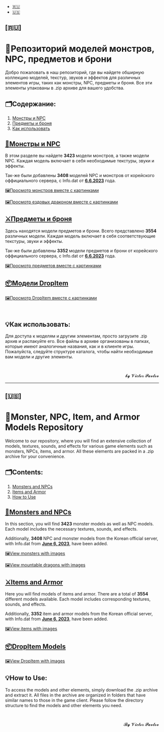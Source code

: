 <ul>
	<li><a href="#RUSSIAN">🇷🇺</a></li>
	<li><a href="#ENGLISH">🇺🇸</a></li>
</ul>

<h2>[🇷🇺]</h2>

<h1>📐Репозиторий моделей монстров, NPC, предметов и брони</h1>

<p>Добро пожаловать в наш репозиторий, где вы найдете обширную коллекцию моделей, текстур, звуков и эффектов для различных элементов игры, таких как монстры, NPC, предметы и броня. Все эти элементы упакованы в .zip архиве для вашего удобства.</p>

<h2>🗂️Содержание:</h2>

<ol>
	<li><a href="#монстры-и-npc">Монстры и NPC</a></li>
	<li><a href="#предметы-и-броня">Предметы и броня</a></li>
	<li><a href="#как-использовать">Как использовать</a></li>
</ol>

<h2><a href="https://github.com/Aksel911/R2-Textures/tree/main/--%3D%3DMONSTER%20ITEM%20ARMOR%20MODELS%20FULL%3D%3D--/%5BKOREA%20OFF%202023%5D%20%D0%9C%D0%BE%D0%B4%D0%B5%D0%BB%D0%B8%20%D0%BC%D0%BE%D0%BD%D1%81%D1%82%D1%80%D0%BE%D0%B2">🧌Монстры и NPC</a></h2>

<p>В этом разделе вы найдете <strong>3423 </strong>модели монстров, а также модели NPC. Каждая модель включает в себя необходимые текстуры, звуки и эффекты.</p>

<p>Так-же были добавлены <strong>3408 </strong>моделей NPC и монстров от корейского оффициального сервера, с Info.dat от <u><strong>6.6.2023</strong></u> года.</p>

<p><a href="https://github.com/Aksel911/R2-Textures/tree/main/--%3D%3DMONSTER%20ITEM%20ARMOR%20MODELS%20FULL%3D%3D--/%5BKOREA%20OFF%202023%5D%20Модели%20монстров/Список%20монстров%20с%20картинками"><u>🖼️Просмотр монстров вместе с картинками</u></a></p>

<p><a href="https://github.com/Aksel911/R2-Textures/tree/main/--%3D%3DMONSTER%20ITEM%20ARMOR%20MODELS%20FULL%3D%3D--/%5BKOREA%20OFF%202023%5D%20Ездовые%20драконы%20(t)"><u>🖼️Просмотр ездовых драконом вместе с картинками</u></a></p>

<h2><a href="https://github.com/Aksel911/R2-Textures/tree/main/--%3D%3DMONSTER%20ITEM%20ARMOR%20MODELS%20FULL%3D%3D--/%5BDISPEL%5D%20%D0%9C%D0%BE%D0%B4%D0%B5%D0%BB%D0%B8%20%D0%BF%D1%80%D0%B5%D0%B4%D0%BC%D0%B5%D1%82%D0%BE%D0%B2%20%D0%B8%20%D0%B1%D1%80%D0%BE%D0%BD%D0%B8">⚔️Предметы и броня</a></h2>

<p>Здесь находятся модели предметов и брони. Всего представлено <strong>3554 </strong>различных модели. Каждая модель включает в себя соответствующие текстуры, звуки и эффекты.</p>

<p>Так-же были добавлены <strong>3352 </strong>модели предметов и брони от корейского оффициального сервера, с Info.dat от <u><strong>6.6.2023</strong></u> года.</p>

<p><a href="https://github.com/Aksel911/R2-Textures/tree/main/--%3D%3DMONSTER%20ITEM%20ARMOR%20MODELS%20FULL%3D%3D--/%5BKOREA%20OFF%202023%5D%20Модели%20предметов%20и%20брони/Список%20предметов%20с%20картинками"><u>🖼️Просмотр предметов вместе с картинками</u></a></p>

<h2><a href="https://github.com/Aksel911/R2-Textures/tree/main/--%3D%3DMONSTER%20ITEM%20ARMOR%20MODELS%20FULL%3D%3D--/%5BKOREA%20OFF%202023%5D%20Модели%20DropItem"><u>📦Модели DropItem</u></a></h2>
<p><a href="https://github.com/Aksel911/R2-Textures/blob/main/--%3D%3DMONSTER%20ITEM%20ARMOR%20MODELS%20FULL%3D%3D--/%5BKOREA%20OFF%202023%5D%20Модели%20DropItem/README.md"><u>🖼️Просмотр DropItem вместе с картинками</u></a></p>

<p>&nbsp;</p>

<h2>💡Как использовать:</h2>

<p>Для доступа к моделям и другим элементам, просто загрузите .zip архив и распакуйте его. Все файлы в архиве организованы в папках, которые имеют аналогичные названия, как и в клиенте игры. Пожалуйста, следуйте структуре каталога, чтобы найти необходимые вам модели и другие элементы.</p>

<p>&nbsp;</p>

<p style="text-align:right">𝓫𝔂 𝓥𝓲𝓬𝓽𝓸𝓻 𝓟𝓪𝓿𝓵𝓸𝓿</p>

<hr />
<h2>[🇺🇸]</h2>

<h1>📐Monster, NPC, Item, and Armor Models Repository</h1>

<p>Welcome to our repository, where you will find an extensive collection of models, textures, sounds, and effects for various game elements such as monsters, NPCs, items, and armor. All these elements are packed in a .zip archive for your convenience.</p>

<h2>🗂️Contents:</h2>

<ol>
	<li><a href="#monsters-and-npcs">Monsters and NPCs</a></li>
	<li><a href="#items-and-armor">Items and Armor</a></li>
	<li><a href="#how-to-use">How to Use</a></li>
</ol>

<h2><a href="https://github.com/Aksel911/R2-Textures/tree/main/--%3D%3DMONSTER%20ITEM%20ARMOR%20MODELS%20FULL%3D%3D--/%5BKOREA%20OFF%202023%5D%20%D0%9C%D0%BE%D0%B4%D0%B5%D0%BB%D0%B8%20%D0%BC%D0%BE%D0%BD%D1%81%D1%82%D1%80%D0%BE%D0%B2">🧌Monsters and NPCs</a></h2>

<p>In this section, you will find <strong>3423 </strong>monster models as well as NPC models. Each model includes the necessary textures, sounds, and effects.</p>

<p>Additionally, <strong>3408 </strong>NPC and monster models from the Korean official server, with Info.dat from <strong><u>June 6, 2023</u></strong>, have been added.</p>

<p><a href="https://github.com/Aksel911/R2-Textures/tree/main/--%3D%3DMONSTER%20ITEM%20ARMOR%20MODELS%20FULL%3D%3D--/%5BKOREA%20OFF%202023%5D%20Модели%20монстров/Список%20монстров%20с%20картинками"><u>🖼️View monsters with images</u></a></p>

<p><a href="https://github.com/Aksel911/R2-Textures/tree/main/--%3D%3DMONSTER%20ITEM%20ARMOR%20MODELS%20FULL%3D%3D--/%5BKOREA%20OFF%202023%5D%20Ездовые%20драконы%20(t)"><u>🖼️View mountable dragons with images</u></a></p>

<h2><a href="https://github.com/Aksel911/R2-Textures/tree/main/--%3D%3DMONSTER%20ITEM%20ARMOR%20MODELS%20FULL%3D%3D--/%5BDISPEL%5D%20%D0%9C%D0%BE%D0%B4%D0%B5%D0%BB%D0%B8%20%D0%BF%D1%80%D0%B5%D0%B4%D0%BC%D0%B5%D1%82%D0%BE%D0%B2%20%D0%B8%20%D0%B1%D1%80%D0%BE%D0%BD%D0%B8">⚔️Items and Armor</a></h2>

<p>Here you will find models of items and armor. There are a total of <strong>3554 </strong>different models available. Each model includes corresponding textures, sounds, and effects.</p>

<p>Additionally, <strong>3352 </strong>item and armor models from the Korean official server, with Info.dat from <u><strong>June 6, 2023</strong></u>, have been added.</p>

<p><a href="https://github.com/Aksel911/R2-Textures/tree/main/--%3D%3DMONSTER%20ITEM%20ARMOR%20MODELS%20FULL%3D%3D--/%5BKOREA%20OFF%202023%5D%20Модели%20предметов%20и%20брони/Список%20предметов%20с%20картинками"><u>🖼️View items with images</u></a></p>

<h2><a href="https://github.com/Aksel911/R2-Textures/tree/main/--%3D%3DMONSTER%20ITEM%20ARMOR%20MODELS%20FULL%3D%3D--/%5BKOREA%20OFF%202023%5D%20Модели%20DropItem"><u>📦DropItem Models</u></a></h2>
<p><a href="https://github.com/Aksel911/R2-Textures/blob/main/--%3D%3DMONSTER%20ITEM%20ARMOR%20MODELS%20FULL%3D%3D--/%5BKOREA%20OFF%202023%5D%20Модели%20DropItem/README.md"><u>🖼️View DropItem with images</u></a></p>

<h2>💡How to Use:</h2>

<p>To access the models and other elements, simply download the .zip archive and extract it. All files in the archive are organized in folders that have similar names to those in the game client. Please follow the directory structure to find the models and other elements you need.</p>

<p>&nbsp;</p>

<p style="text-align:right">𝓑𝔂 𝓥𝓲𝓬𝓽𝓸𝓻 𝓟𝓪𝓿𝓵𝓸𝓿</p>
